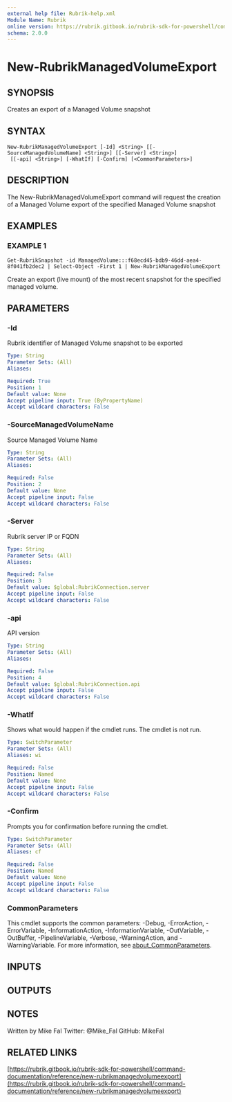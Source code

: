 ```yaml
---
external help file: Rubrik-help.xml
Module Name: Rubrik
online version: https://rubrik.gitbook.io/rubrik-sdk-for-powershell/command-documentation/reference/new-rubrikmanagedvolumeexport
schema: 2.0.0
---
```


# New-RubrikManagedVolumeExport

## SYNOPSIS
Creates an export of a Managed Volume snapshot

## SYNTAX

```
New-RubrikManagedVolumeExport [-Id] <String> [[-SourceManagedVolumeName] <String>] [[-Server] <String>]
 [[-api] <String>] [-WhatIf] [-Confirm] [<CommonParameters>]
```

## DESCRIPTION
The New-RubrikManagedVolumeExport command will request the creation of
a Managed Volume export of the specified Managed Volume snapshot

## EXAMPLES

### EXAMPLE 1
```
Get-RubrikSnapshot -id ManagedVolume:::f68ecd45-bdb9-46dd-aea4-8f041fb2dec2 | Select-Object -First 1 | New-RubrikManagedVolumeExport
```

Create an export (live mount) of the most recent snapshot for the specified managed volume.

## PARAMETERS

### -Id
Rubrik identifier of Managed Volume snapshot to be exported

```yaml
Type: String
Parameter Sets: (All)
Aliases:

Required: True
Position: 1
Default value: None
Accept pipeline input: True (ByPropertyName)
Accept wildcard characters: False
```

### -SourceManagedVolumeName
Source Managed Volume Name

```yaml
Type: String
Parameter Sets: (All)
Aliases:

Required: False
Position: 2
Default value: None
Accept pipeline input: False
Accept wildcard characters: False
```

### -Server
Rubrik server IP or FQDN

```yaml
Type: String
Parameter Sets: (All)
Aliases:

Required: False
Position: 3
Default value: $global:RubrikConnection.server
Accept pipeline input: False
Accept wildcard characters: False
```

### -api
API version

```yaml
Type: String
Parameter Sets: (All)
Aliases:

Required: False
Position: 4
Default value: $global:RubrikConnection.api
Accept pipeline input: False
Accept wildcard characters: False
```

### -WhatIf
Shows what would happen if the cmdlet runs.
The cmdlet is not run.

```yaml
Type: SwitchParameter
Parameter Sets: (All)
Aliases: wi

Required: False
Position: Named
Default value: None
Accept pipeline input: False
Accept wildcard characters: False
```

### -Confirm
Prompts you for confirmation before running the cmdlet.

```yaml
Type: SwitchParameter
Parameter Sets: (All)
Aliases: cf

Required: False
Position: Named
Default value: None
Accept pipeline input: False
Accept wildcard characters: False
```

### CommonParameters
This cmdlet supports the common parameters: -Debug, -ErrorAction, -ErrorVariable, -InformationAction, -InformationVariable, -OutVariable, -OutBuffer, -PipelineVariable, -Verbose, -WarningAction, and -WarningVariable. For more information, see [about_CommonParameters](http://go.microsoft.com/fwlink/?LinkID=113216).

## INPUTS

## OUTPUTS

## NOTES
Written by Mike Fal
Twitter: @Mike_Fal
GitHub: MikeFal

## RELATED LINKS

[https://rubrik.gitbook.io/rubrik-sdk-for-powershell/command-documentation/reference/new-rubrikmanagedvolumeexport](https://rubrik.gitbook.io/rubrik-sdk-for-powershell/command-documentation/reference/new-rubrikmanagedvolumeexport)

